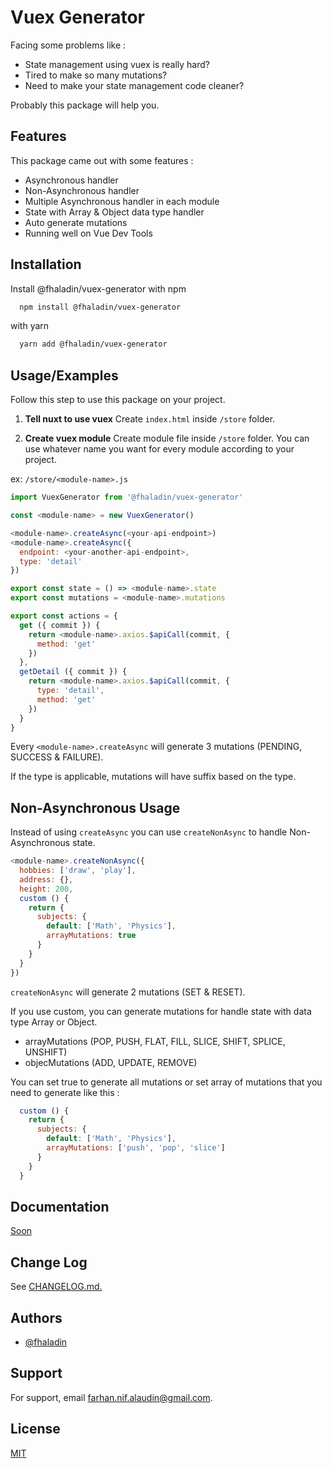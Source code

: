 # Vuex Generator
Facing some problems like :

- State management using vuex is really hard?
- Tired to make so many mutations?
- Need to make your state management code cleaner?

Probably this package will help you.


## Features
This package came out with some features :
- Asynchronous handler
- Non-Asynchronous handler
- Multiple Asynchronous handler in each module
- State with Array & Object data type handler
- Auto generate mutations
- Running well on Vue Dev Tools


## Installation
Install @fhaladin/vuex-generator with npm

```bash
  npm install @fhaladin/vuex-generator
```

with yarn
```bash
  yarn add @fhaladin/vuex-generator
```  

## Usage/Examples
Follow this step to use this package on your project.

1. **Tell nuxt to use vuex**
Create `index.html` inside `/store` folder.

2. **Create vuex module**
Create module file inside `/store` folder.
You can use whatever name you want for every module according to your project.

ex: `/store/<module-name>.js`

```javascript
import VuexGenerator from '@fhaladin/vuex-generator'

const <module-name> = new VuexGenerator()

<module-name>.createAsync(<your-api-endpoint>)
<module-name>.createAsync({
  endpoint: <your-another-api-endpoint>,
  type: 'detail'
})

export const state = () => <module-name>.state
export const mutations = <module-name>.mutations

export const actions = {
  get ({ commit }) {
    return <module-name>.axios.$apiCall(commit, {
      method: 'get' 
    })
  },
  getDetail ({ commit }) {
    return <module-name>.axios.$apiCall(commit, {
      type: 'detail',
      method: 'get'
    })
  }
}
```
Every `<module-name>.createAsync` will generate 3 mutations (PENDING, SUCCESS & FAILURE).

If the type is applicable, mutations will have suffix based on the type.


## Non-Asynchronous Usage
Instead of using `createAsync` you can use `createNonAsync` to handle Non-Asynchronous state.

```Javascript
<module-name>.createNonAsync({
  hobbies: ['draw', 'play'],
  address: {},
  height: 200,
  custom () {
    return {
      subjects: {
        default: ['Math', 'Physics'],
        arrayMutations: true
      }
    }
  }
})
```

`createNonAsync` will generate 2 mutations (SET & RESET).

If you use custom, you can generate mutations for handle state with data type Array or Object.

- arrayMutations (POP, PUSH, FLAT, FILL, SLICE, SHIFT, SPLICE, UNSHIFT)
- objecMutations (ADD, UPDATE, REMOVE)

You can set true to generate all mutations or set array of mutations that you need to generate like this :

```Javascript
  custom () {
    return {
      subjects: {
        default: ['Math', 'Physics'],
        arrayMutations: ['push', 'pop', 'slice']
      }
    }
  }
```

## Documentation
[Soon](https://)


## Change Log
See [CHANGELOG.md.](https://github.com/fhaladin/vuex-generator/blob/master/CHANGELOG.md)


## Authors
- [@fhaladin](https://www.github.com/fhaladin)


## Support
For support, email farhan.nif.alaudin@gmail.com.


## License
[MIT](https://choosealicense.com/licenses/mit/)
